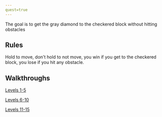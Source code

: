 ```yaml
---
quest=true
---
```


The goal is to get the gray diamond to the checkered block without hitting obstacles

## Rules
Hold to move, don't hold to not move, you win if you get to the checkered block, you lose if you hit any obstacle.

## Walkthroughs
[Levels 1-5](https://www.google.com/url?sa=t&rct=j&q=&esrc=s&source=web&cd=&cad=rja&uact=8&ved=2ahUKEwjf9omhtfHyAhVCMd4KHYSXCXgQwqsBegQIBxAB&url=https%3A%2F%2Fwww.youtube.com%2Fwatch%3Fv%3DNnaO3gr8arc&usg=AOvVaw1EJV8ogYAanAJNWIqO2Lm7)

[Levels 6-10](https://www.google.com/url?sa=t&rct=j&q=&esrc=s&source=web&cd=&cad=rja&uact=8&ved=2ahUKEwjf9omhtfHyAhVCMd4KHYSXCXgQwqsBegQICBAB&url=https%3A%2F%2Fwww.youtube.com%2Fwatch%3Fv%3DpZu-Q_-Ntto&usg=AOvVaw15UOwCkO-fQcPfZGikbgfv)

[Levels 11-15](https://www.google.com/url?sa=t&rct=j&q=&esrc=s&source=video&cd=&cad=rja&uact=8&ved=2ahUKEwjT8Y_EtfHyAhWNQPUHHV8GDZIQtwJ6BAgKEAM&url=https%3A%2F%2Fwww.youtube.com%2Fwatch%3Fv%3DgCWa5uan1hk&usg=AOvVaw3XPoGaRNasuM1wKuH0ON84)